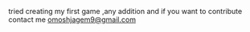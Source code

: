 tried creating my first game ,any addition and if you want to contribute contact me omoshjagem9@gmail.com
